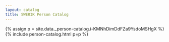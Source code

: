 ```yaml
---
layout: catalog
title: SWERIK Person Catalog
---
```

{% assign p = site.data._person-catalog.i-KMNhDimDdFZa9YsdoMSHgX %}
{% include person-catalog.html p=p %}

